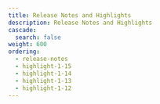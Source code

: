 ```yaml
---
title: Release Notes and Highlights
description: Release Notes and Highlights
cascade:
  search: false
weight: 600
ordering:
  - release-notes
  - highlight-1-15
  - highlight-1-14
  - highlight-1-13
  - highlight-1-12
---
```

